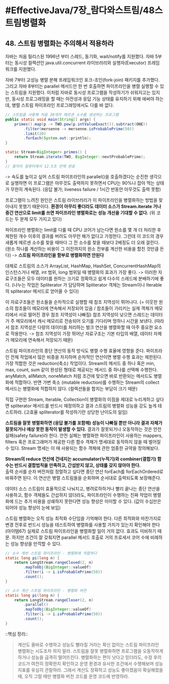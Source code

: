 # #EffectiveJava/7장_람다와스트림/48스트림병렬화

## 48. 스트림 병렬화는 주의해서 적용하라

자바는 처음 릴리스된 1996년 부터 스레드, 동기화, wait/notify를 지원했다. 자바 5부터는 동시성 컬렉션인 java.util.concurrent 라이브러리와 실행자(Executor) 프레임 워크를 지원했다.

자바 7부터 고성능 병렬 분해 프레임워크인 포크-조인(fork-join) 패키지를 추가했다. 그리고 자바 8부터는 parallel 메서드만 한 번 호출하면 파이프라인을 병렬 실행할 수 있는 스트림을 지원했다. 이처럼 자바로 동시성 프로그램을 작성하기가 쉬워지고는 있지만, 동시성 프로그래밍을 할 때는 아전성과 응답 기능 상태를 유지하기 위해 애써야 하는데, 병렬 스트림 파이프라인 프로그래밍에서도 다를 바 없다.

```java
// 스트림을 사용해 처음 20개의 메르센 소수를 생성하는 프로그램
public static void main(String[] args) {
	primes().map(p -> TWO.pow(p.intValueExact()).subtract(ONE))
		.filter(mersenne -> mersenne.isProbablePrime(50))
		.limit(20)
		.forEach(System.out::println);
}

static Stream<BigInteger> primes() {
	return Stream.iterate(TWO, BigInteger::nextProbablePrime);
}
// 필자의 컴퓨터에서 12.5초 만에 완료
```

-> 속도를 높이고 싶어 스트림 파이프라인의 parallel()을 호출하겠다는 순진한 생각으로 실행하면 이 프로그램은 아무것도 출력하지 못하면서 CPU는 90%나 잡아 먹는 상태가 무한히 계속된다. (응답 불가; liveness failure / 1시간 반동안 아무것도 출력 못함) 


프로그램이 느려진 원인은 스트림 라이브러리가 이 파이프라인을 병렬화하는 방법을 찾아내지 못했기 때문이다. **환경이 아무리 좋더라도 데이터 소스가 Stream.iterate 거나 중간 연산으로 limit를 쓰면 파이프라인 병렬화로는 성능 개선을 기대할 수 없다.** (위 코드는 두 문제 모두 가지고 있다) 

파이프라인 병렬화는 limit를 다룰 때 CPU 코어가 남는다면 원소를 몇 개 더 처리한 후 제한된 개수 이후의 결과를 버려도 아무런 해가 없다고 가정한다. 그런데 이 코드의 경우 새롭게 메르센 소수를 찾을 때마다 그 전 소수를 찾을 때보다 2배정도 더 오래 걸린다.
(원소 하나를 계산하는 비용이 그 이전까지의 원소 전부를 계산한 비용을 합친 것만큼 든다) -> **스트림 파이프라인을 함부로 병렬화하면 안된다**

대체로 스트림의 소스가 ArrayList, HashMap, HashSet, ConcurrentHashMap의 인스턴스거나 배열, int 범위, long 범위일 때 병렬화의 효과가 가장 좋다.
-> 이러한 자료구조들은 모두 데이터를 원하는 크기로 정확하고 쉽게 다수의 스레드에 분배하기에 좋다. (나누는 작업은 Spliterator 가 담당하며 Spliterator 객체는 Stream이나 Iterable의 spliterator 메서드로 얻어올 수 있다)

이 자료구조들은 원소들을 순차적으로 실행할 때 참조 지역성이 뛰어나다. (= 이웃한 원소의 참조들이 메모리에 연속해서 저장되어 있음 / 참조들이 가리키는 실제 객체가 메모리에서 서로 떨어진 경우 참조 지역성이 나빠짐) 
참조 지역성이 낮으면 스레드는 데이터가 주 메모리에서 캐시 메모리로 전송되어 오기를 기다리며 멍하니 시간을 보낸다. (따라서 참조 지역성은 다량의 데이터를 처리하는 벌크 연산을 병렬화할 때 아주 중요한 요소로 작용한다. -> 참조 지역성이 가장 뛰어난 자료구조는 기본 타입의 배열, 데이터 자체가 메모리에 연속해서 저장되기 때문)


스트림 파이프라인의 종단 연산의 동작 방식도 병렬 수행 효율에 영향을 준다. 파이프라인 전체 작업에서 많은 비중을 차지하며 순차적인 연산이면 병렬 수행 효과는 제한된다.
가장 적합한 것은 reduction(축소) 작업이다. Stream의 메서드 중 하나 혹은 min, max, count, sum 같이 완성된 형태로 제공되는 메서드 중 하나를 선택해 수행한다. anyMatch, allMatch, noneMatch 처럼 조건에 맞으면 바로 반환되는 메서드도 병렬화에 적합하다. 반면 가변 축소 (mutable reduction)를 수행하는 Stream의 collect 메서드는 병렬화에 적합하지 않다. (컬렉션들을 합치는 부담이 크기 때문)

직접 구현한 Stream, Iterable, Collection이 병렬화의 이점을 제대로 누리게하고 싶다면 spliterator 메서드를 반드시 재정의하고 결과 스트림의 병렬화 성능을 강도 높게 테스트하라. (고효율 spliterator를 작성하기란 상당한 난이도의 일임)



**스트림을 잘못 병렬화하면 (응답 불가를 포함해) 성능이 나빠질 뿐만 아니라 결과 자체가 잘못되거나 예상 못한 동작이 발생할 수 있다.** 결과가 잘못되거나 오동작하는 것은 안전 실패(safety failure)라 한다. 안전 실패는 병렬화한 파이프라인이 사용하는 mappers, filters 혹은 프로그래머가 제공한 다른 함수 객체가 명세대로 동작하지 않을 때 벌어질 수 있다. Stream 명세는 이 때 사용되는 함수 객체에 관한 엄중한 규약을 정의해놨다. 

**Stream의 reduce 연산에 건네지는 accumulator(누적기)와 combiner(결합기) 함수는 반드시 결합법칙을 만족하고, 간섭받지 않고, 상태를 갖지 않아야 한다.**  
출력 순서를 순차 버전처럼 정렬하고 싶다면 종단 연산 forEach를 forEachOrdered로 바꿔주면 된다. 이 연산은 병렬 스트림들을 순회하며 순서대로 출력되도록 보장해준다.

데이터 소스 스트림이 효율적으로 나눠지고, 병려로하하거나 빨리 끝나는 종단 연산을 사용하고, 함수 객체들도 간섭하지 않더라도, 파이프라인이 수행하는 진짜 작업이 병렬화에 드는 추가 비용을 상쇄하지 못한다면 성능 향상은 미미할 수 있다. (값이 수십만은 되어야 성능 향상이 눈에 보임)


스트림 병렬화는 오직 성능 최적화 수단임을 기억해야 한다. 다른 최적화와 마찬가지로 변경 전후로 반드시 성능을 테스트하여 병렬화를 사용할 가치가 있는지 확인해야 한다(아이템67) 
실제로 스트림 파이프라인을 병렬화할 일이 거의 없다. 효과도 미비하기 때문. 하지만 조건이 잘 갖춰지면 parallel 메서드 호출로 거의 프로세서 코어 수에 비례하는 성능 향상을 만끽할 수 있다. 

```java
// 소수 계싼 스트림 파이프라인 - 병렬화에 적합하다
static long pi(long n) {
	return LongStream.rangeClosed(2, n)
		.mapToObj(BigInteger::valueOf)
		.filter(i -> i.isProbablePrime(50))
		.count();
}

// 소수 계산 스트림 파이프라인 - 병렬화 버전
static long pi(long n) {
	return LongStream.rangeCloser(2, n)
		.parallel()
		.mapToObj(BigInteger::valueOf)
		.filter(i -> i.isProbablePrime(50))
		.count();
}
```


::핵심 정리:: 

> 계산도 올바로 수행하고 성능도 빨라질 거라는 확신 없이는 스트림 파이프라인 병렬화는 시도조차 하지 말라. 스트림을 잘못 병렬화하면 프로그램을 오동작하게 하거나 성능을 급격히 떨어뜨린다. 병렬화하는 편이 낫다고 믿더라도, 수정 후의 코드가 여전히 정확한지 확인하고 운영 환경과 유사한 조건에서 수행해보며 성능지표를 유심히 관찰하라. 그래서 계산도 정확하고 성능도 좋아졌음이 확실해졌을 때, 오직 그럴 때만 병렬화 버전 코드를 운영 코드에 반영하라.





